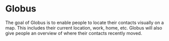 # Globus
The goal of Globus is to enable people to locate their contacts visually on a map. This includes their current location, work, home, etc. Globus will also give people an overview of where their contacts recently moved. 
